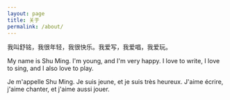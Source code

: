 ```yaml
---
layout: page
title: 关于
permalink: /about/
---
```

<div class="mt50"></div>

我叫舒铭，我很年轻，我很快乐。我爱写，我爱唱，我爱玩。

My name is Shu Ming. I'm young, and I'm very happy. I love to write, I love to sing, and I also love to play.

Je m'appelle Shu Ming. Je suis jeune, et je suis très heureux. J'aime écrire, j'aime chanter, et j'aime aussi jouer.
